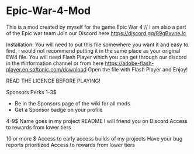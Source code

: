 # Epic-War-4-Mod
This is a mod created by myself for the game Epic War 4 // I am also a part of the Epic war team Join our Discord here https://discord.gg/99gBxvneJc 

Installation:
You will need to put this file somewhere you want it and easy to find, i would not recommend putting it in the same place as your original EW4 file.
You will need Flash Player which you can get through our discord in the #information channel or from here https://adobe-flash-player.en.softonic.com/download
Open the file with Flash Player and Enjoy!

READ THE LICENCE BEFORE PLAYING!

Sponsors Perks
1-3$
- Be in the Sponsors page of the wiki for all mods
- Get a Sponsor badge on your profile

4-9$
Name goes in my project README
I will friend you on Discord
Access to rewards from lower tiers

10 or more $
Access to early access builds of my projects
Have your bug reports prioritized
Access to rewards from lower tiers

